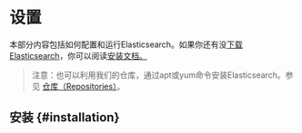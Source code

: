 # 设置

本部分内容包括如何配置和运行Elasticsearch。如果你还有没[下载Elasticsearch](https://www.elastic.co/downloads)，你可以阅读[安装文档。](#installation)

> 注意：也可以利用我们的仓库，通过apt或yum命令安装Elasticsearch。参见 [仓库（Repositories）](/setup/repositories.md)。

## 安装 {#installation}



